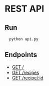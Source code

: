 # REST API

## Run

```python
  python api.py
```

## Endpoints

- [GET /](http://localhost:5000)
- [GET /recipes](http://localhost:5000/recipes)
- [GET /recipe/:id](http://localhost:5000/recipe/1)
